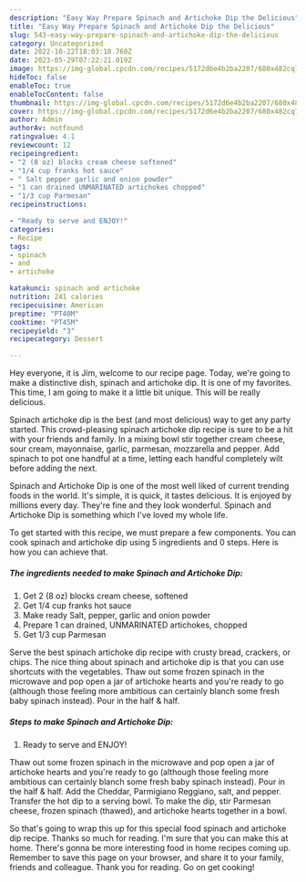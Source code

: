 ```yaml
---
description: "Easy Way Prepare Spinach and Artichoke Dip the Delicious"
title: "Easy Way Prepare Spinach and Artichoke Dip the Delicious"
slug: 543-easy-way-prepare-spinach-and-artichoke-dip-the-delicious
category: Uncategorized
date: 2022-10-22T18:03:18.760Z
date: 2023-05-29T07:22:21.019Z
image: https://img-global.cpcdn.com/recipes/5172d6e4b2ba2207/680x482cq70/spinach-and-artichoke-dip-recipe-main-photo.jpg
hideToc: false
enableToc: true
enableTocContent: false
thumbnail: https://img-global.cpcdn.com/recipes/5172d6e4b2ba2207/680x482cq70/spinach-and-artichoke-dip-recipe-main-photo.jpg
cover: https://img-global.cpcdn.com/recipes/5172d6e4b2ba2207/680x482cq70/spinach-and-artichoke-dip-recipe-main-photo.jpg
author: Admin
authorAv: notfound
ratingvalue: 4.1
reviewcount: 12
recipeingredient:
- "2 (8 oz) blocks cream cheese softened"
- "1/4 cup franks hot sauce"
- " Salt pepper garlic and onion powder"
- "1 can drained UNMARINATED artichokes chopped"
- "1/3 cup Parmesan"
recipeinstructions:

- "Ready to serve and ENJOY!"
categories:
- Recipe
tags:
- spinach
- and
- artichoke

katakunci: spinach and artichoke 
nutrition: 241 calories
recipecuisine: American
preptime: "PT40M"
cooktime: "PT45M"
recipeyield: "3"
recipecategory: Dessert

---
```



Hey everyone, it is Jim, welcome to our recipe page. Today, we're going to make a distinctive dish, spinach and artichoke dip. It is one of my favorites. This time, I am going to make it a little bit unique. This will be really delicious.

Spinach artichoke dip is the best (and most delicious) way to get any party started. This crowd-pleasing spinach artichoke dip recipe is sure to be a hit with your friends and family. In a mixing bowl stir together cream cheese, sour cream, mayonnaise, garlic, parmesan, mozzarella and pepper. Add spinach to pot one handful at a time, letting each handful completely wilt before adding the next.

Spinach and Artichoke Dip is one of the most well liked of current trending foods in the world. It's simple, it is quick, it tastes delicious. It is enjoyed by millions every day. They're fine and they look wonderful. Spinach and Artichoke Dip is something which I've loved my whole life.


To get started with this recipe, we must prepare a few components. You can cook spinach and artichoke dip using 5 ingredients and 0 steps. Here is how you can achieve that.

<!--inarticleads1-->

##### The ingredients needed to make Spinach and Artichoke Dip:

1. Get 2 (8 oz) blocks cream cheese, softened
1. Get 1/4 cup franks hot sauce
1. Make ready  Salt, pepper, garlic and onion powder
1. Prepare 1 can drained, UNMARINATED artichokes, chopped
1. Get 1/3 cup Parmesan


Serve the best spinach artichoke dip recipe with crusty bread, crackers, or chips. The nice thing about spinach and artichoke dip is that you can use shortcuts with the vegetables. Thaw out some frozen spinach in the microwave and pop open a jar of artichoke hearts and you&#39;re ready to go (although those feeling more ambitious can certainly blanch some fresh baby spinach instead). Pour in the half &amp; half. 

<!--inarticleads2-->

##### Steps to make Spinach and Artichoke Dip:


1. Ready to serve and ENJOY!

Thaw out some frozen spinach in the microwave and pop open a jar of artichoke hearts and you&#39;re ready to go (although those feeling more ambitious can certainly blanch some fresh baby spinach instead). Pour in the half &amp; half. Add the Cheddar, Parmigiano Reggiano, salt, and pepper. Transfer the hot dip to a serving bowl. To make the dip, stir Parmesan cheese, frozen spinach (thawed), and artichoke hearts together in a bowl. 

So that's going to wrap this up for this special food spinach and artichoke dip recipe. Thanks so much for reading. I'm sure that you can make this at home. There's gonna be more interesting food in home recipes coming up. Remember to save this page on your browser, and share it to your family, friends and colleague. Thank you for reading. Go on get cooking!
